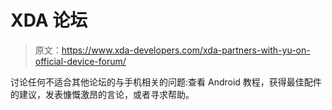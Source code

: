 # XDA 论坛

> 原文：<https://www.xda-developers.com/xda-partners-with-yu-on-official-device-forum/>

讨论任何不适合其他论坛的与手机相关的问题:查看 Android 教程，获得最佳配件的建议，发表慷慨激昂的言论，或者寻求帮助。